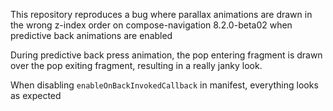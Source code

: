 This repository reproduces a bug where parallax animations are drawn in the wrong z-index order on compose-navigation 8.2.0-beta02 when predictive back animations are enabled

During predictive back press animation, the pop entering fragment is drawn over the pop exiting fragment, resulting in a really janky look.

When disabling `enableOnBackInvokedCallback` in manifest, everything looks as expected


